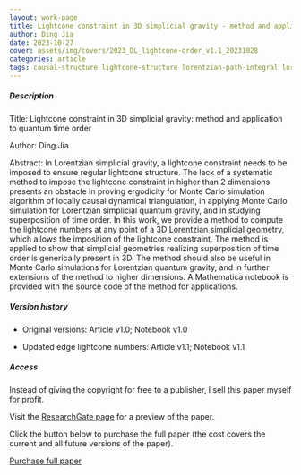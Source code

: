 ```yaml
---    
layout: work-page
title: Lightcone constraint in 3D simplicial gravity - method and application to quantum time order
author: Ding Jia
date: 2023-10-27
cover: assets/img/covers/2023_DL_lightcone-order_v1.1_20231028
categories: article
tags: causal-structure lightcone-structure lorentzian-path-integral lorentzian-quantum-gravity monte-carlo path-integral quantumg-gravity regge-calculus simplicial-gravity simplicial-quantum-gravity time-order
---
```


##### Description

Title: Lightcone constraint in 3D simplicial gravity: method and application to quantum time order

Author: Ding Jia

Abstract: In Lorentzian simplicial gravity, a lightcone constraint needs to be imposed to ensure regular lightcone structure. The lack of a systematic method to impose the lightcone constraint in higher than 2 dimensions presents an obstacle in proving ergodicity for Monte Carlo simulation algorithm of locally causal dynamical triangulation, in applying Monte Carlo simulation for Lorentzian simplicial quantum gravity, and in studying superposition of time order. In this work, we provide a method to compute the lightcone numbers at any point of a 3D Lorentzian simplicial geometry, which allows the imposition of the lightcone constraint. The method is applied to show that simplicial geometries realizing superposition of time order is generically present in 3D. The method should also be useful in Monte Carlo simulations for Lorentzian quantum gravity, and in further extensions of the method to higher dimensions. A Mathematica notebook is provided with the source code of the method for applications.

##### Version history

- Original versions: Article v1.0; Notebook v1.0

- Updated edge lightcone numbers: Article v1.1; Notebook v1.1

##### Access

Instead of giving the copyright for free to a publisher, I sell this paper myself for profit. 

Visit the [ResearchGate page](http://dx.doi.org/10.13140/RG.2.2.23305.83048) for a preview of the paper. 

Click the button below to purchase the full paper (the cost covers the current and all future versions of the paper).

<script type="text/javascript" src="https://payhip.com/payhip.js"></script>

<a href="https://payhip.com/b/KP6Zj" class="payhip-buy-button" data-theme="green" data-product="KP6Zj">Purchase full paper</a>
